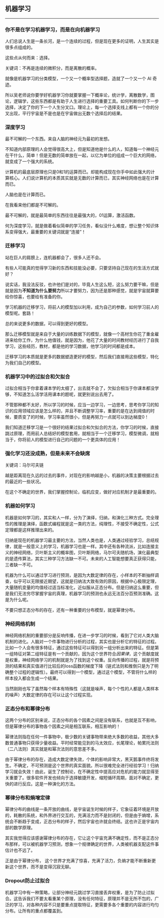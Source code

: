 ## 机器学习

---

### 你不是在学习机器学习，而是在向机器学习

人们总说人生是一条长河，是一个连续的过程，但是现在更多的证明，人生其实是很多点组成的。

这些点从何而来：选择。

关键词：不再是连续的微积分，而是离散的概率。

就像是机器学习的分类模型，一个又一个概率型选择题，造就了一个又一个 AI 奇迹。

所以吴老师说你要学好机器学习你就要掌握一下概率论，统计学，离散数学，图论，逻辑学，这些东西都是有助于人生进行选择的重要工具。如何判断你的下一步选择，决定了你的下一个人生分叉口。理论上，每一个选择支线上都有一个你的分叉出现，平行宇宙是不是也是在宇宙做出无数个选择后的结果。

### 深度学习

最不可解的一个东西。来自人脑的神经元为最初的发想。

不知道内部原理的人会觉得很高大上，但是知道他是什么的人，知道每一个神经元在干什么，简单！但是无数的简单放在一起，以亿为单位的组成一个巨大的网络，就变成了一个强大的系统。

计算机的最底层原理也只是0和1的运算而已。却能构成现在你手中如此强大的计算核心。人们说计算机的本质其实就是无数的计算而已，其实神经网络也是在计算而已。

人脑也是在计算而已。

在我看来他们都是不可解的。

最不可解的，就是最简单的东西往往是最强大的，01运算，激活函数。

何为深度学习，就是做着看似简单的学习任务，看似没什么难度，想让整个知识体系变得强大，最重要的关键词就是“连接”！


### 迁移学习

站在巨人的肩膀上，连机器都会了，很多人还不会。

有些人可能真的觉得学习新的东西和技能没必要，只要坚持自己现在的生活方式就好？

说实话，我没法反驳，也许他们是对的，毕竟人生这么短，这么努力要干嘛，但是就是因为**不知道为什么要努力**所以才要努力，因为还是那种感觉，就是宇宙就算要给你惊喜，也要给有准备的你。

学习机器的迁移学习，将前人的模型加以利用，成为自己的参数，如何学习前人的模型呢。套路！

总的来说更多的数据，可以得到更好的模型。

那么迁移模型就是来自于大量的训练数据下的模型，就像一个高材生你花了重金雇进来给你工作，为什么他值钱，就是因为，他花了大量的时间教材经历进行了自我学习，这些经历，教材，都是他的学习数据，他学习的时间都是成本。

迁移学习的本质就是更多的数据塑造更好的模型，然后我们直接用这些模型，特化为我们自己的模型。

### 机器学习中的过拟合和欠拟合

过拟合相当于你拿着课本学的太细了，出去就不会了，欠拟合相当于你课本都没学够，不知道怎么活学活用课本的题呢，就更别说出去用了。

不管那种都不太好，所以学习的时候，应当一边学习，一边思考，思考你学习的知识的应用领域应该是怎么样的，并且不断调整学习率，重要的是在达到阈值的时候，要质变了的时候，学习率虽然很小，但是再努力一点就可以到达梯度0！

我们知道迁移学习是一个很好的结果过拟合和欠拟合的方法，你学习的时候，直接跳过原理，而用前人总结好的模型套用，就相当于一个迁移学习，模型微调，就相当于，你将前人的模型进行自己的问题的一个更具体的应用！

### 强化学习还没成熟，但是未来不会缺席

关键词：马尔可夫链

越是距离现在久远的过去的事件，对现在的影响越是小，机器的决策主要根据过去的最近的一些状况。

在这个不确定的世界，我们掌握控制论，临机应变，做好对应机制才是最重要的。

### 机器如何学习

机器是如何学习的，其实和人一样，分为了演绎，归纳，和演化三种方式。完全理性的推理是演绎，函数式编程就是这一类的方法，纯理性，不接受不确定性，公式定理都是这样推理出来的。

归纳是现在的机器学习最主要的方法，当然人类也是，人类通过经验学习，总结规律，就是一般意义上的学习，机器学习也是一样。其中还有各种流派，比如连接主义的神经网络，贝叶斯主义的概率图，贝叶斯网络，马尔可夫随机场，演化最典型的是遗传算法，其实三种学习方法缺一不可。未来的人工智能想要真正获得只能，三者缺一不可。

机器为什么可以通过学习进行预测，是因为大数定律的存在，小样本的不断抽样调查，似乎可以无限接近期望，这就是归纳法大致有效的原因，根据中心极限定理，大量随机变量的均值经过适当标准化，近似服从正态分布。但是归纳这么重要，但是我们无法穷尽掌握宇宙的真理，机器学习的预测也永远无法百分百预测准确。这是为什么呢。

不要只想正态分布的存在，还有一种重要的分布模型，就是幂律分布。

### 神经网络机制

神经网络机制的重要部分是反响传播，在进一步学习的时候，看到了它对人类大脑机制的进化。人脑对一个件事物进行分析的过程，其实也是分析它的特征的过程。比如一个人会有很多特征，通过这些特征可以得到另一组分析出来的特征。但是第一组特征对第二组特征是有一个贡献的，因为这个世界符合*因果律*，这个贡献度就是权重，神经网络学习的机制就是为了找到这个权重。反向传播的过程，就是将预测的结果和真实值进行比较后的loss函数的梯度下降（链式法则和推倒只是为了明确整个过程的逻辑性）。最终可以得到一个模型，通过这个模型，不管将什么样的样本投入都会生成一个结果。

当然刚刚也写了虽然每个样本有特殊性（这就是噪声，每个个性的人都是人类样本的噪声）大数定律的存在可以让这个过程实现。

### 正态分布和幂律分布

这两个分布的区别来说，正态分布的各个因素之间是没有联系，也就是互不影响，但是幂律分布的事物各个因素之间是相互联系，相互影响的！

幂律法则指在任何一件事物中，极少数的关键事物带来绝大多数的收益，其他大多数普通事物只获得少量收益。平时经常能见到的马太效应，长尾理论，帕累托法则（二八法则）其实就是和幂次法则的意思差不多。

由于幂律分布的存在，造成大数定律失效，个体的影响非常大，黑天鹅事件终将发生。不确定，不可预测是这个世界的真实面貌。所以很难完全进行经验学习！归纳学习就会失效！由此，诞生了控制论，在不确定性中提高应对危机的能力就显得至关重要了。很多软件开发也倾向于选择敏捷开发，缩短循环周期，面对不确定，更快的进行反应。这是一种演化的方法。

### 幂律分布和熵增定律

幂律分布的曲线是一条开放的曲线，是宇宙诞生时候的样子，它象征着环境是开放的，耗散的系统，和外界进行交互的，充满活力而不是封闭的，但是由于熵增，系统会不断趋于变成，正态分布的样子，然后宇宙也许就会终结。这也许正是宇宙内部的数学原理。

其实我觉得应该感谢幂律分布的存在，它让这个宇宙充满不确定性，而不是正态分布那样，可以被机器学习预测，想象一个规律确定的世界，人类被机器支配这件事估计也不远了。

正是由于幂律分布， 这个世界才充满了惊喜，充满了活力，负熵才能不断重新更新这个世界，而不是变得沉寂无聊。

### Dropout防止过拟合

机器学习中有一种策略，让部分神经元跳过学习直接丢弃权重，是为了防止过拟合。这告诉我们不要太看重某个原理，没有任何特征，原理并不是无所不包的，广泛的学习，对各种内容不只是要重点提取特征，更需要多各个重要的内容进行均匀分布。让所有的重点都覆盖到。
